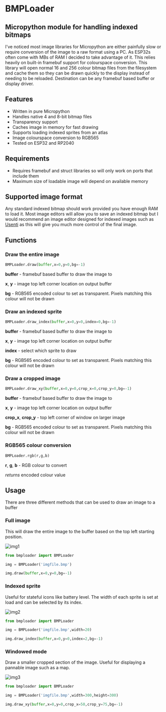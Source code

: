 # BMPLoader
## Micropython module for handling indexed bitmaps


I've noticed most image libraries for Micropython are either painfully slow or require conversion of the image to a raw format using a PC. As ESP32s often come with MBs of RAM I decided to take advantage of it. This relies heavily on built-in framebuf support for colourspace conversion.
This library will open normal 16 and 256 colour bitmap files from the filesystem and cache them so they can be drawn quickly to the display instead of needing to be reloaded.
Destination can be any framebuf based buffer or display driver.

## Features
- Written in pure Micropython
- Handles native 4 and 8-bit bitmap files
- Transparency support
- Caches image in memory for fast drawing
- Supports loading indexed sprites from an atlas
- Image colourspace conversion to RGB565
- Tested on ESP32 and RP2040

## Requirements
- Requires framebuf and struct libraries so will only work on ports that include them
- Maximum size of loadable image will depend on available memory

## Supported image format
Any standard indexed bitmap should work provided you have enough RAM to load it. Most image editors will allow you to save an indexed bitmap but I would recommend an image editor designed for indexed images such as [Usenti](https://www.coranac.com/projects/usenti/) as this will give you much more control of the final image.

## Functions
### Draw the entire image
```python
BMPLoader.draw(buffer,x=0,y=0,bg=-1)
```
**buffer** - framebuf based buffer to draw the image to

**x**, **y** - image top left corner location on output buffer

**bg** - RGB565 encoded colour to set as transparent. Pixels matching this colour will not be drawn


### Draw an indexed sprite
```python
BMPLoader.draw_index(buffer,x=0,y=0,index=0,bg=-1)
```
**buffer** - framebuf based buffer to draw the image to

**x**, **y** - image top left corner location on output buffer

**index** - select which sprite to draw

**bg** - RGB565 encoded colour to set as transparent. Pixels matching this colour will not be drawn


### Draw a cropped image
```python
BMPLoader.draw_xy(buffer,x=0,y=0,crop_x=0,crop_y=0,bg=-1)
```
**buffer** - framebuf based buffer to draw the image to

**x**, **y** - image top left corner location on output buffer

**crop_x**, **crop_y** - top left corner of window on larger image

**bg** - RGB565 encoded colour to set as transparent. Pixels matching this colour will not be drawn


### RGB565 colour conversion
```python
BMPLoader.rgb(r,g,b)
```

**r**, **g**, **b** - RGB colour to convert

*returns* encoded colour value



## Usage
There are three different methods that can be used to draw an image to a buffer
### Full image
This will draw the entire image to the buffer based on the top left starting position.

![img1](https://github.com/0ut4t1m3/BMPLoader/assets/12528193/15dc8117-c775-4b84-974f-03715bea5b4b)
```python
from bmploader import BMPLoader

img = BMPLoader('imgfile.bmp')

img.draw(buffer,x=0,y=0,bg=-1)
```

### Indexed sprite
Useful for stateful icons like battery level. The width of each sprite is set at load and can be selected by its index.

![img2](https://github.com/0ut4t1m3/BMPLoader/assets/12528193/7a64e60e-c4fe-4cd5-951f-cda1b7c72173)
```python
from bmploader import BMPLoader

img = BMPLoader('imgfile.bmp',width=20)

img.draw_index(buffer,x=0,y=0,index=2,bg=-1)
```

### Windowed mode
Draw a smaller cropped section of the image. Useful for displaying a pannable image such as a map.

![img3](https://github.com/0ut4t1m3/BMPLoader/assets/12528193/3452f9f8-d3d0-4b72-9b2f-d99b54b146bf)
```python
from bmploader import BMPLoader

img = BMPLoader('imgfile.bmp',width=300,height=300)

img.draw_xy(buffer,x=0,y=0,crop_x=50,crop_y=75,bg=-1)
```

